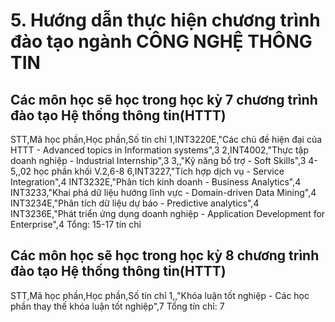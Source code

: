 # 5. Hướng dẫn thực hiện chương trình đào tạo ngành CÔNG NGHỆ THÔNG TIN
## Các môn học sẽ học trong học kỳ 7 chương trình đào tạo Hệ thống thông tin(HTTT)
STT,Mã học phần,Học phần,Số tín chỉ
1,INT3220E,"Các chủ đề hiện đại của HTTT - Advanced topics in Information systems",3
2,INT4002,"Thực tập doanh nghiệp - Industrial Internship",3
3,,"Kỹ năng bổ trợ - Soft Skills",3
4-5,,02 học phần khối V.2,6-8
6,INT3227,"Tích hợp dịch vụ - Service Integration",4
INT3232E,"Phân tích kinh doanh - Business Analytics",4
INT3233,"Khai phá dữ liệu hướng lĩnh vực - Domain-driven Data Mining",4
INT3234E,"Phân tích dữ liệu dự báo - Predictive analytics",4
INT3236E,"Phát triển ứng dụng doanh nghiệp - Application Development for Enterprise",4
Tổng: 15-17 tín chỉ
## Các môn học sẽ học trong học kỳ 8 chương trình đào tạo Hệ thống thông tin(HTTT)
STT,Mã học phần,Học phần,Số tín chỉ
1,,"Khóa luận tốt nghiệp - Các học phần thay thế khóa luận tốt nghiệp",7
Tổng tín chỉ: 7
